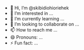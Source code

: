 - 👋 Hi, I’m @skibidiohioriehek
- 👀 I’m interested in ...
- 🌱 I’m currently learning ...
- 💞️ I’m looking to collaborate on ...
- 📫 How to reach me ...
- 😄 Pronouns: ...
- ⚡ Fun fact: ...

<!---
skibidiohioriehek/skibidiohioriehek is a ✨ special ✨ repository because its `README.md` (this file) appears on your GitHub profile.
You can click the Preview link to take a look at your changes.
--->
